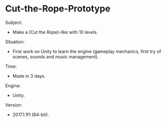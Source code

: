 # Cut-the-Rope-Prototype

Subject:

-  Make a (Cut the Rope)-like with 10 levels.

Situation:

-  First work on Unity to learn the engine (gameplay mechanics, first try of scenes, sounds and music management).

Time:

-  Made in 3 days.

Engine:

-  Unity.

Version:

-  2017.1.1f1 (64-bit).
